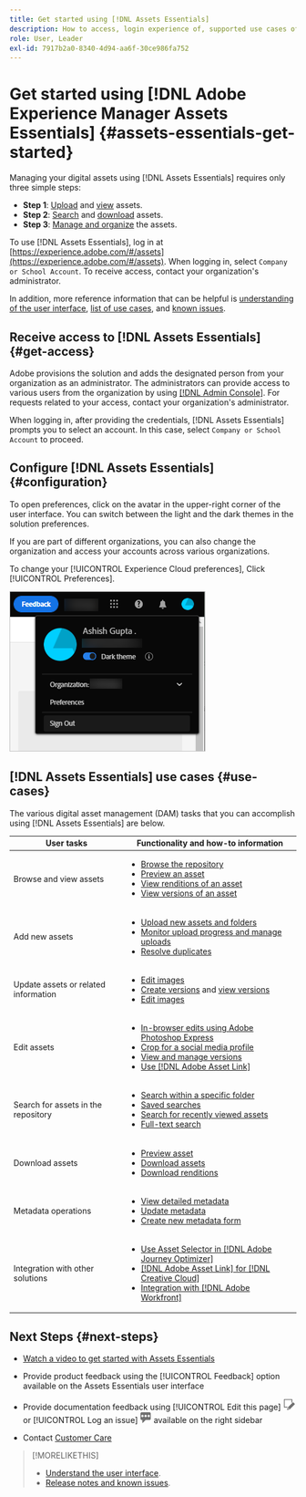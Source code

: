 ```yaml
---
title: Get started using [!DNL Assets Essentials]
description: How to access, login experience of, supported use cases of, and known issues of [!DNL Assets Essentials].
role: User, Leader
exl-id: 7917b2a0-8340-4d94-aa6f-30ce986fa752
---
```

# Get started using [!DNL Adobe Experience Manager Assets Essentials] {#assets-essentials-get-started}

<!-- TBD: Make links for these steps. -->

Managing your digital assets using [!DNL Assets Essentials] requires only three simple steps:

* **Step 1**: [Upload](/help/add-delete.md) and [view](/help/navigate-view.md) assets.
* **Step 2**: [Search](/help/search.md) and [download](/help/manage-organize.md#download) assets.
* **Step 3**: [Manage and organize](/help/manage-organize.md) the assets.

To use [!DNL Assets Essentials], log in at [https://experience.adobe.com/#/assets](https://experience.adobe.com/#/assets). When logging in, select `Company or School Account`. To receive access, contact your organization's administrator.

In addition, more reference information that can be helpful is [understanding of the user interface](/help/navigate-view.md), [list of use cases](#use-cases), <!-- TBD: [supported file types](/help/supported-file-formats.md), --> and [known issues](/help/release-notes.md#known-issues).

## Receive access to [!DNL Assets Essentials] {#get-access}

Adobe provisions the solution and adds the designated person from your organization as an administrator. The administrators can provide access to various users from the organization by using [[!DNL Admin Console]](https://helpx.adobe.com/enterprise/using/admin-console.html). For requests related to your access, contact your organization's administrator.

When logging in, after providing the credentials, [!DNL Assets Essentials] prompts you to select an account. In this case, select `Company or School Account` to proceed.

## Configure [!DNL Assets Essentials] {#configuration}

To open preferences, click on the avatar in the upper-right corner of the user interface. You can switch between the light and the dark themes in the solution preferences.

If you are part of different organizations, you can also change the organization and access your accounts across various organizations.

To change your [!UICONTROL Experience Cloud preferences], Click [!UICONTROL Preferences].

![Preference to switch dark and light theme](assets/theme-change.png)

## [!DNL Assets Essentials] use cases {#use-cases}

The various digital asset management (DAM) tasks that you can accomplish using [!DNL Assets Essentials] are below.

| User tasks | Functionality and how-to information |
|-----|------|
| Browse and view assets | <ul> <li>[Browse the repository](/help/navigate-view.md#view-assets-and-details) </li> <li> [Preview an asset](/help/navigate-view.md#preview-assets) <li> [View renditions of an asset](/help/add-delete.md#renditions) </li> <li>[View versions of an asset](/help/manage-organize.md#view-versions)</li></ul> |
| Add new assets | <ul> <li>[Upload new assets and folders](/help/add-delete.md#add-assets)</li> <li>[Monitor upload progress and manage uploads](/help/add-delete.md#upload-progress)</li> <li>[Resolve duplicates](/help/add-delete.md#resolve-upload-fails)</li> </ul> |
| Update assets or related information | <ul> <li>[Edit images](/help/edit-images.md)</li> <li>[Create versions](/help/manage-organize.md#create-versions) and [view versions](/help/manage-organize.md#view-versions)</li> <li>[Edit images](/help/edit-images.md)</li> </ul> |
| Edit assets | <ul> <li>[In-browser edits using Adobe Photoshop Express](/help/edit-images.md)</li> <li>[Crop for a social media profile](/help/edit-images.md#crop-straighten-images)</li> <li>[View and manage versions](/help/manage-organize.md#view-versions)</li> <li>[Use [!DNL Adobe Asset Link]](/help/integration.md#integrations)</ul></ul> |
| Search for assets in the repository | <ul> <li>[Search within a specific folder](/help/search.md#refine-search-results)</li> <li>[Saved searches](/help/search.md#saved-search)</li> <li>[Search for recently viewed assets](/help/search.md)</li> <li>[Full-text search](/help/search.md) |
| Download assets | <ul> <li> [Preview asset](/help/navigate-view.md#preview-assets) </li> <li> [Download assets](/help/manage-organize.md#download) <li> [Download renditions](/help/add-delete.md#renditions) </li></ul> |
| Metadata operations | <ul> <li>[View detailed metadata](/help/metadata.md) </li> <li> [Update metadata](/help/metadata.md#update-metadata)</li> <li> [Create new metadata form](/help/metadata.md#metadata-forms) </li> </ul> |
| Integration with other solutions | <ul> <li>[Use Asset Selector in [!DNL Adobe Journey Optimizer]](/help/integration.md)</li> <li>[[!DNL Adobe Asset Link] for [!DNL Creative Cloud]](/help/integration.md)</li> <li>[Integration with [!DNL Adobe Workfront]](/help/integration.md)</li> </ul> |

## Next Steps {#next-steps}

* [Watch a video to get started with Assets Essentials](https://experienceleague.adobe.com/docs/experience-manager-learn/assets-essentials/getting-started.html)

* Provide product feedback using the [!UICONTROL Feedback] option available on the Assets Essentials user interface

*  Provide documentation feedback using [!UICONTROL Edit this page] ![edit the page](assets/do-not-localize/edit-page.png) or [!UICONTROL Log an issue] ![create a GitHub issue](assets/do-not-localize/github-issue.png) available on the right sidebar

* Contact [Customer Care](https://experienceleague.adobe.com/?support-solution=General#support)


<!--TBD: Merge the below rows in the table when the use cases are documented/available.

| How do I delete assets? | <ul> <li>[Delete assets](/help/manage-organize.md)</li> <li>Recover deleted assets</li> <li>Permanently delete assets</li> </ul> |
| How do I share assets or find shared assets? | <ul> <li>Shared by me</li> <li>Shared with me</li> <li>Share for comments and review</li> <li>Unshare assets</li> </ul> |
| How do I collaborate with others and get my assets reviewed | <ul> <li>Share for review</li> <li>Provide comments. Resolve and filter comments</li> <li>Annotations on images</li> <li>Assign tasks to specific users and prioritize</li> </ul> |

-->

<!-- 

## ![feedback icon](assets/do-not-localize/feedback-icon.png) Provide product feedback {#provide-feedback}

Adobe welcomes feedback about the solution. To provide feedback without even switching your working application, use the [!UICONTROL Feedback] option in the user interface. It also lets you attach files such as screenshots or video recording of an issue.

  ![feedback option in the interface](assets/feedback-panel.png)

To provide feedback for documentation, click [!UICONTROL Edit this page] ![edit the page](assets/do-not-localize/edit-page.png) or [!UICONTROL Log an issue] ![create a GitHub issue](assets/do-not-localize/github-issue.png) from the right sidebar. You can do one of the following: 

* Make the content updates and submit a GitHub pull request.
* Create an issue or ticket in GitHub. Retain the automatically populated article name when creating an issue.

-->

>[!MORELIKETHIS]
>
>* [Understand the user interface](/help/navigate-view.md).
>* [Release notes and known issues](/help/release-notes.md).

<!-- TBD: 
>* [Supported file types](/help/supported-file-formats.md).
-->
